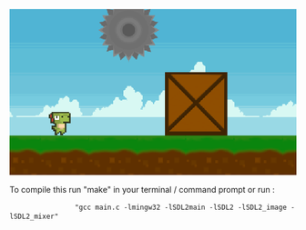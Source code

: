 ![alt text](https://github.com/MrGun3r/PlatformerEngine/blob/main/readmePhoto.PNG?raw=true)

To compile this run "make" in your terminal / command prompt or run :<br />

                    "gcc main.c -lmingw32 -lSDL2main -lSDL2 -lSDL2_image -lSDL2_mixer"

